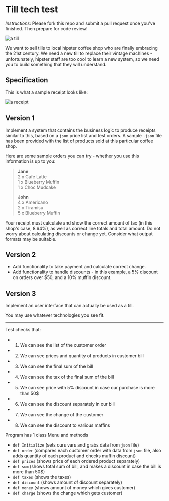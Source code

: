 Till tech test
==============

*Instructions*: Please fork this repo and submit a pull request once you've finished. Then prepare for code review!

![a till](/images/till.jpg)

We want to sell tills to local hipster coffee shop who are finally embracing the 21st century. We need a new till to replace their vintage machines - unfortunately, hipster staff are too cool to learn a new system, so we need you to build something that they will understand.

Specification
-------------

This is what a sample receipt looks like:

![a receipt](/images/receipt.jpg)


Version 1
---------

Implement a system that contains the business logic to produce receipts similar to this, based on a `json` price list and test orders. A sample `.json` file has been provided with the list of products sold at this particular coffee shop.

Here are some sample orders you can try - whether you use this information is up to you:

> **Jane**  
> 2 x Cafe Latte  
> 1 x Blueberry Muffin  
> 1 x Choc Mudcake  
>
> **John**  
> 4 x Americano  
> 2 x Tiramisu  
> 5 x Blueberry Muffin  

Your receipt must calculate and show the correct amount of tax (in this shop's case, 8.64%), as well as correct line totals and total amount. Do not worry about calculating discounts or change yet. Consider what output formats may be suitable.

Version 2
---------

- Add functionality to take payment and calculate correct change.  
- Add functionality to handle discounts - in this example, a 5% discount on orders over $50, and a 10% muffin discount.

Version 3
---------

Implement an user interface that can actually be used as a till.

You may use whatever technologies you see fit.

---------
Test checks that:
 - 1. We can see the list of the customer order
 - 2. We can see prices and quantity of products in customer bill
 - 3. We can see the final sum of the bill
 - 4. We can see the tax of the final sum of the bill
 - 5. We can see price with 5% discount in case our purchase is more than 50$
 - 6. We can see the discount separately in our bill
 - 7. We can see the change of the customer
 - 8. We can see the discount to various maffins


 Program has 1 class Menu and methods  
 - `def Initialize` (sets ours vars and grabs data from `json` file)
 - `def order` (compares each customer order with data from `json` file, also adds quantity of each product and checks muffin discount)
 - `def prices` (shows price of each ordered product separately)
 - `def sum` (shows total sum of bill, and makes a discount in case the bill is more than 50$)
 - `def taxes` (shows the taxes)
 - `def discount` (shows amount of discount separately)
 - `def money` (shows amount of money which gives customer)
 - `def charge` (shows the change which gets customer)
